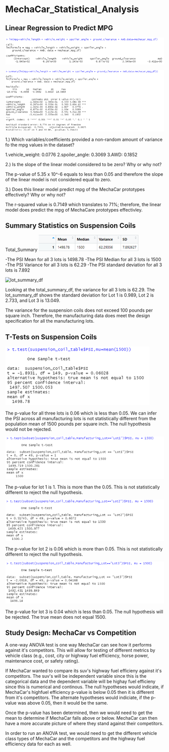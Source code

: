 # **MechaCar_Statistical_Analysis**

## **Linear Regression to Predict MPG**

![mpglineregress](Images/mpglineregress.png)

![summarylinearregression](Images/summarylinearregression.png)

1.) Which variables/coefficients provided a non-random amount of variance fo the mpg values in the dataset?

1.vehicle_weight: 0.0776
2.spoiler_angle: 0.3069
3.AWD: 0.1852
	
2.) Is the slope of the linear model considered to be zero? Why or why not?

The p-value of 5.35 x 10^-6 equals to less than 0.05 and therefore the slope of the linear model is not considered equal to zero.

3.) Does this linear model predict mpg of the MechaCar prototypes effectively? Why or why not?

The r-squared value is 0.7149 which translates to 71%; therefore, the linear model does predict the mpg of MechaCare prototypes effectivley.

## **Summary Statistics on Suspension Coils**

Total_Summary
![totalsummary_df](Images/totalsummary_df.png)

-The PSI Mean for all 3 lots is 1498.78
-The PSI Median for all 3 lots is 1500
-The PSI Variance for all 3 lots is 62.29
-The PSI standard deviation for all 3 lots is 7.892

![lot_summary_df](Images/lot_summary_df.png)

Looking at the total_summary_df, the variance for all 3 lots is 62.29. The lot_summary_df shows the standard deviation for Lot 1 is 0.989, Lot 2 is 2.733, and Lot 3 is 13.049. 

The variance for the suspension coils does not exceed 100 pounds per square inch. Therefore, the manufacturing data does meet the design specification for all the manufacturing lots. 


## **T-Tests on Suspension Coils**

![ttestpsi](Images/ttestpsi.png)

The p-value for all three lots is 0.06 which is less than 0.05. We can infer the PSI across all manufacturing lots is not statistically different from the population mean of 1500 pounds per square inch. The null hypothesis would not be rejected. 

![lot1](Images/lot1.png)

The p-value for lot 1 is 1. This is more than the 0.05. This is not statistically different to reject the null hypothesis.

![lot2](Images/lot2.png)

The p-value for lot 2 is 0.06 which is more than 0.05. This is not statistically different to reject the null hypothesis.

![lot3](Images/lot3.png)

The p-value for lot 3 is 0.04 which is less than 0.05. The null hypothesis will be rejected. The true mean does not equal 1500.

## **Study Design: MechaCar vs Competition**

A one-way ANOVA test is one way MechaCar can see how it performs against it's competitors. This will allow for testing of different metrics by vehicle class (e.g., cost, city or highway fuel efficiency, horse power, maintenance cost, or safety rating). 

If MechaCar wanted to compare its suv's highway fuel efficieny against it's competitors. The suv's will be independent variable since this is the categorical data and the dependent variable will be highay fuel efficieny since this is numerical and continous. The null hypotheses would indicate, if MechaCar's highfuel efficiency p-value is below 0.05 then it is different from it's competitors.
The alternate hypotheses would indiciate, if the p-value was above 0.05, then it would be the same.

Once the p-value has been determined, then we would need to get the mean to determine if MechaCar falls above or below. MechaCar can then have a more accurate picture of where they stand against their competitors. 

In order to run an ANOVA test, we would need to get the different vehicle class types of MechaCar and the competitors and the highway fuel efficiency data for each as well.  







